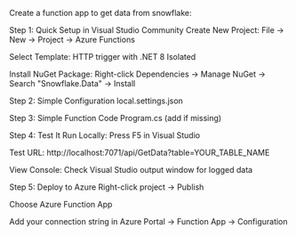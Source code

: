 Create a function app to get data from snowflake: 

Step 1: Quick Setup in Visual Studio Community
Create New Project: File → New → Project → Azure Functions

Select Template: HTTP trigger with .NET 8 Isolated

Install NuGet Package: Right-click Dependencies → Manage NuGet → Search "Snowflake.Data" → Install

Step 2: Simple Configuration
local.settings.json

Step 3: Simple Function Code
Program.cs (add if missing)

Step 4: Test It
Run Locally: Press F5 in Visual Studio

Test URL: http://localhost:7071/api/GetData?table=YOUR_TABLE_NAME

View Console: Check Visual Studio output window for logged data

Step 5: Deploy to Azure
Right-click project → Publish

Choose Azure Function App

Add your connection string in Azure Portal → Function App → Configuration

